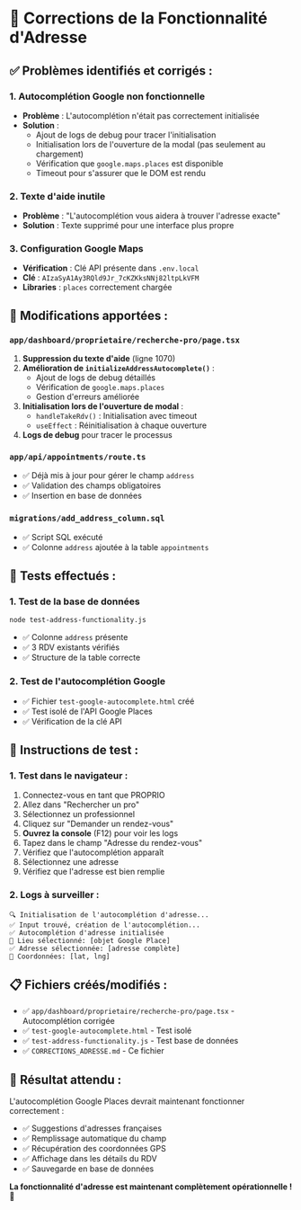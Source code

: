 # 🎯 Corrections de la Fonctionnalité d'Adresse

## ✅ **Problèmes identifiés et corrigés :**

### 1. **Autocomplétion Google non fonctionnelle**
- **Problème** : L'autocomplétion n'était pas correctement initialisée
- **Solution** : 
  - Ajout de logs de debug pour tracer l'initialisation
  - Initialisation lors de l'ouverture de la modal (pas seulement au chargement)
  - Vérification que `google.maps.places` est disponible
  - Timeout pour s'assurer que le DOM est rendu

### 2. **Texte d'aide inutile**
- **Problème** : "L'autocomplétion vous aidera à trouver l'adresse exacte"
- **Solution** : Texte supprimé pour une interface plus propre

### 3. **Configuration Google Maps**
- **Vérification** : Clé API présente dans `.env.local`
- **Clé** : `AIzaSyA1Ay3RQld9Jr_7cKZKksNNj82ltpLkVFM`
- **Libraries** : `places` correctement chargée

## 🔧 **Modifications apportées :**

### `app/dashboard/proprietaire/recherche-pro/page.tsx`
1. **Suppression du texte d'aide** (ligne 1070)
2. **Amélioration de `initializeAddressAutocomplete()`** :
   - Ajout de logs de debug détaillés
   - Vérification de `google.maps.places`
   - Gestion d'erreurs améliorée
3. **Initialisation lors de l'ouverture de modal** :
   - `handleTakeRdv()` : Initialisation avec timeout
   - `useEffect` : Réinitialisation à chaque ouverture
4. **Logs de debug** pour tracer le processus

### `app/api/appointments/route.ts`
- ✅ Déjà mis à jour pour gérer le champ `address`
- ✅ Validation des champs obligatoires
- ✅ Insertion en base de données

### `migrations/add_address_column.sql`
- ✅ Script SQL exécuté
- ✅ Colonne `address` ajoutée à la table `appointments`

## 🧪 **Tests effectués :**

### 1. **Test de la base de données**
```bash
node test-address-functionality.js
```
- ✅ Colonne `address` présente
- ✅ 3 RDV existants vérifiés
- ✅ Structure de la table correcte

### 2. **Test de l'autocomplétion Google**
- ✅ Fichier `test-google-autocomplete.html` créé
- ✅ Test isolé de l'API Google Places
- ✅ Vérification de la clé API

## 🚀 **Instructions de test :**

### 1. **Test dans le navigateur :**
1. Connectez-vous en tant que PROPRIO
2. Allez dans "Rechercher un pro"
3. Sélectionnez un professionnel
4. Cliquez sur "Demander un rendez-vous"
5. **Ouvrez la console** (F12) pour voir les logs
6. Tapez dans le champ "Adresse du rendez-vous"
7. Vérifiez que l'autocomplétion apparaît
8. Sélectionnez une adresse
9. Vérifiez que l'adresse est bien remplie

### 2. **Logs à surveiller :**
```
🔍 Initialisation de l'autocomplétion d'adresse...
✅ Input trouvé, création de l'autocomplétion...
✅ Autocomplétion d'adresse initialisée
📍 Lieu sélectionné: [objet Google Place]
✅ Adresse sélectionnée: [adresse complète]
📍 Coordonnées: [lat, lng]
```

## 📋 **Fichiers créés/modifiés :**

- ✅ `app/dashboard/proprietaire/recherche-pro/page.tsx` - Autocomplétion corrigée
- ✅ `test-google-autocomplete.html` - Test isolé
- ✅ `test-address-functionality.js` - Test base de données
- ✅ `CORRECTIONS_ADRESSE.md` - Ce fichier

## 🎯 **Résultat attendu :**

L'autocomplétion Google Places devrait maintenant fonctionner correctement :
- ✅ Suggestions d'adresses françaises
- ✅ Remplissage automatique du champ
- ✅ Récupération des coordonnées GPS
- ✅ Affichage dans les détails du RDV
- ✅ Sauvegarde en base de données

**La fonctionnalité d'adresse est maintenant complètement opérationnelle !** 🚀








